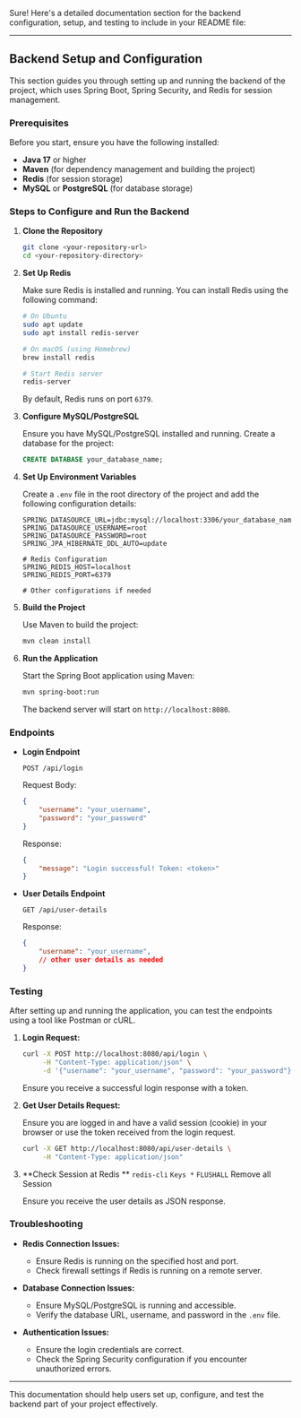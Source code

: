 Sure! Here's a detailed documentation section for the backend configuration, setup, and testing to include in your README file:

---

## Backend Setup and Configuration

This section guides you through setting up and running the backend of the project, which uses Spring Boot, Spring Security, and Redis for session management.

### Prerequisites

Before you start, ensure you have the following installed:

- **Java 17** or higher
- **Maven** (for dependency management and building the project)
- **Redis** (for session storage)
- **MySQL** or **PostgreSQL** (for database storage)

### Steps to Configure and Run the Backend

1. **Clone the Repository**

   ```bash
   git clone <your-repository-url>
   cd <your-repository-directory>
   ```

2. **Set Up Redis**

   Make sure Redis is installed and running. You can install Redis using the following command:

   ```bash
   # On Ubuntu
   sudo apt update
   sudo apt install redis-server

   # On macOS (using Homebrew)
   brew install redis

   # Start Redis server
   redis-server
   ```

   By default, Redis runs on port `6379`.

3. **Configure MySQL/PostgreSQL**

   Ensure you have MySQL/PostgreSQL installed and running. Create a database for the project:

   ```sql
   CREATE DATABASE your_database_name;
   ```

4. **Set Up Environment Variables**

   Create a `.env` file in the root directory of the project and add the following configuration details:

   ```plaintext
   SPRING_DATASOURCE_URL=jdbc:mysql://localhost:3306/your_database_name
   SPRING_DATASOURCE_USERNAME=root
   SPRING_DATASOURCE_PASSWORD=root
   SPRING_JPA_HIBERNATE_DDL_AUTO=update

   # Redis Configuration
   SPRING_REDIS_HOST=localhost
   SPRING_REDIS_PORT=6379

   # Other configurations if needed
   ```

5. **Build the Project**

   Use Maven to build the project:

   ```bash
   mvn clean install
   ```

6. **Run the Application**

   Start the Spring Boot application using Maven:

   ```bash
   mvn spring-boot:run
   ```

   The backend server will start on `http://localhost:8080`.

### Endpoints

- **Login Endpoint**

  ```plaintext
  POST /api/login
  ```

  Request Body:

  ```json
  {
      "username": "your_username",
      "password": "your_password"
  }
  ```

  Response:

  ```json
  {
      "message": "Login successful! Token: <token>"
  }
  ```

- **User Details Endpoint**

  ```plaintext
  GET /api/user-details
  ```

  Response:

  ```json
  {
      "username": "your_username",
      // other user details as needed
  }
  ```

### Testing

After setting up and running the application, you can test the endpoints using a tool like Postman or cURL.

1. **Login Request:**

   ```bash
   curl -X POST http://localhost:8080/api/login \
        -H "Content-Type: application/json" \
        -d '{"username": "your_username", "password": "your_password"}'
   ```

   Ensure you receive a successful login response with a token.

2. **Get User Details Request:**

   Ensure you are logged in and have a valid session (cookie) in your browser or use the token received from the login request.

   ```bash
   curl -X GET http://localhost:8080/api/user-details \
        -H "Content-Type: application/json"
   ```

3. **Check Session at Redis **
   ``` redis-cli ```
   ``` Keys * ```
   ``` FLUSHALL ``` Remove all Session

   Ensure you receive the user details as JSON response.

### Troubleshooting

- **Redis Connection Issues:**
  - Ensure Redis is running on the specified host and port.
  - Check firewall settings if Redis is running on a remote server.

- **Database Connection Issues:**
  - Ensure MySQL/PostgreSQL is running and accessible.
  - Verify the database URL, username, and password in the `.env` file.

- **Authentication Issues:**
  - Ensure the login credentials are correct.
  - Check the Spring Security configuration if you encounter unauthorized errors.

---

This documentation should help users set up, configure, and test the backend part of your project effectively.

